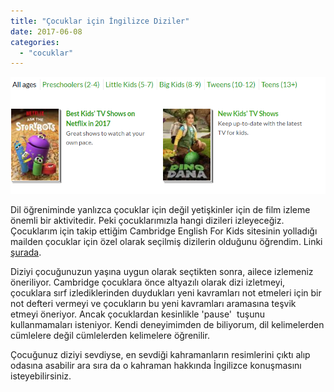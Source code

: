 ```yaml
---
title: "Çocuklar için İngilizce Diziler"
date: 2017-06-08
categories: 
  - "cocuklar"
---
```


![2017-06-08 12_06_29-Best TV for Kids _ Common Sense Media.png](/images/2017-06-08-12_06_29-best-tv-for-kids-_-common-sense-media.png)

Dil öğreniminde yanlızca çocuklar için değil yetişkinler için de film izleme önemli bir aktivitedir. Peki çocuklarımızla hangi dizileri izleyeceğiz. Çocuklarım için takip ettiğim Cambridge English For Kids sitesinin yolladığı mailden çocuklar için özel olarak seçilmiş dizilerin olduğunu öğrendim. Linki [şurada](https://www.commonsensemedia.org/tv-lists).

Diziyi çocuğunuzun yaşına uygun olarak seçtikten sonra, ailece izlemeniz öneriliyor. Cambridge çocuklara önce altyazılı olarak dizi izletmeyi, çocuklara sırf izlediklerinden duydukları yeni kavramları not etmeleri için bir not defteri vermeyi ve çocukların bu yeni kavramları aramasına teşvik etmeyi öneriyor. Ancak çocuklardan kesinlikle 'pause'  tuşunu kullanmamaları isteniyor. Kendi deneyimimden de biliyorum, dil kelimelerden cümlelere değil cümlelerden kelimelere öğrenilir.

Çocuğunuz diziyi sevdiyse, en sevdiği kahramanların resimlerini çıktı alıp odasına asabilir ara sıra da o kahraman hakkında İngilizce konuşmasını isteyebilirsiniz.

